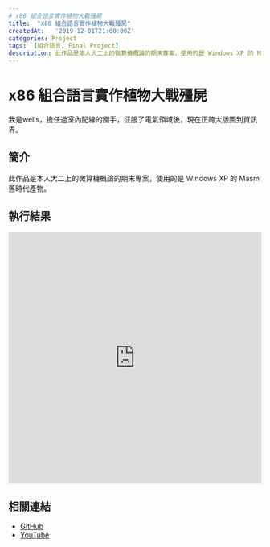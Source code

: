 ```yaml
---
# x86 組合語言實作植物大戰殭屍
title:  "x86 組合語言實作植物大戰殭屍"
createdAt:   '2019-12-01T21:00:00Z'
categories: Project
tags:  [組合語言, Final Project]
description: 此作品是本人大二上的微算機概論的期末專案，使用的是 Windows XP 的 Masm 舊時代產物。
---
```

# x86 組合語言實作植物大戰殭屍
我是wells，擔任過室內配線的國手，征服了電氣領域後，現在正跨大版圖到資訊界。

## 簡介
此作品是本人大二上的微算機概論的期末專案，使用的是 Windows XP 的 Masm 舊時代產物。

## 執行結果

<iframe width="100%" height="500" src="https://www.youtube.com/embed/6KKGQbUG51k" title="YouTube video player" frameborder="0" allow="accelerometer; autoplay; clipboard-write; encrypted-media; gyroscope; picture-in-picture" allowfullscreen></iframe>

## 相關連結
- [GitHub](https://github.com/jhang-jhe-wei/Plants-vs.-Zombies-by-x86-Assembly-language)
- [YouTube](https://www.youtube.com/watch?v=6KKGQbUG51k&t=2s)

